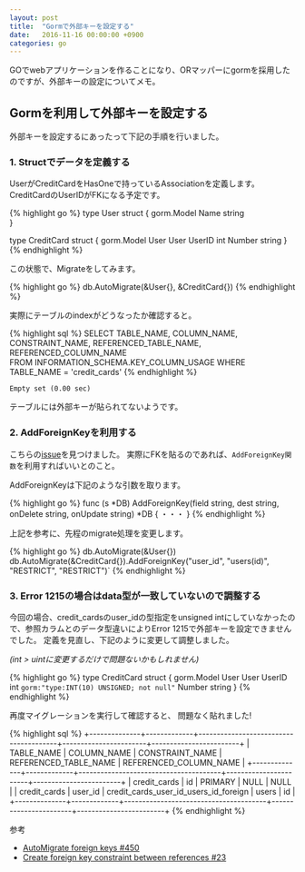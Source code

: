 ```yaml
---
layout: post
title:  "Gormで外部キーを設定する"
date:   2016-11-16 00:00:00 +0900
categories: go
---
```


GOでwebアプリケーションを作ることになり、ORマッパーにgormを採用したのですが、外部キーの設定についてメモ。

## Gormを利用して外部キーを設定する

外部キーを設定するにあったって下記の手順を行いました。

### 1. Structでデータを定義する

UserがCreditCardをHasOneで持っているAssociationを定義します。
CreditCardのUserIDがFKになる予定です。

{% highlight go %}
type User struct {
  gorm.Model
  Name string	
}

type CreditCard struct {
  gorm.Model
  User 	  User
  UserID 	int
  Number  string
}
{% endhighlight %}

この状態で、Migrateをしてみます。

{% highlight go %}
db.AutoMigrate(&User{}, &CreditCard{})
{% endhighlight %}

実際にテーブルのindexがどうなったか確認すると。


{% highlight sql %}
SELECT 
  TABLE_NAME, 
  COLUMN_NAME, 
  CONSTRAINT_NAME, 
  REFERENCED_TABLE_NAME, 
  REFERENCED_COLUMN_NAME  
FROM INFORMATION_SCHEMA.KEY_COLUMN_USAGE 
WHERE TABLE_NAME = 'credit_cards'
{% endhighlight %}

```
Empty set (0.00 sec)
```

テーブルには外部キーが貼られてないようです。


### 2. AddForeignKeyを利用する

こちらの[issue](https://github.com/jinzhu/gorm/issues/23)を見つけました。 
実際にFKを貼るのであれば、`AddForeignKey関数`を利用すればいいとのこと。

AddForeignKeyは下記のような引数を取ります。

{% highlight go %}
func (s *DB) AddForeignKey(field string, dest string, onDelete string, onUpdate string) *DB {
  ・・・
}
{% endhighlight %}

上記を参考に、先程のmigrate処理を変更します。


{% highlight go %}
db.AutoMigrate(&User{})
db.AutoMigrate(&CreditCard{}).AddForeignKey("user_id", "users(id)", "RESTRICT", "RESTRICT")`
{% endhighlight %}

### 3. Error 1215の場合はdata型が一致していないので調整する

今回の場合、credit_cardsのuser_idの型指定をunsigned intにしていなかったので、参照カラムとのデータ型違いによりError 1215で外部キーを設定できませんでした。
定義を見直し、下記のように変更して調整しました。

*(int > uintに変更するだけで問題ないかもしれません)*


{% highlight go %}
type CreditCard struct {
  gorm.Model
  User 	  User
  UserID 	int   `gorm:"type:INT(10) UNSIGNED; not null"`
  Number  string
}
{% endhighlight %}

再度マイグレーションを実行して確認すると、
問題なく貼れました!

{% highlight sql %}
+--------------+-------------+---------------------------------------+-----------------------+------------------------+ 
| TABLE_NAME   | COLUMN_NAME | CONSTRAINT_NAME                       | REFERENCED_TABLE_NAME | REFERENCED_COLUMN_NAME | 
+--------------+-------------+---------------------------------------+-----------------------+------------------------+ 
| credit_cards | id          | PRIMARY                               | NULL                  | NULL                   | 
| credit_cards | user_id     | credit_cards_user_id_users_id_foreign | users                 | id                     | 
+--------------+-------------+---------------------------------------+-----------------------+------------------------+
{% endhighlight %}

参考 
 
* [AutoMigrate foreign keys #450](https://github.com/jinzhu/gorm/issues/450)  
* [Create foreign key constraint between references #23](https://github.com/jinzhu/gorm/issues/23)



